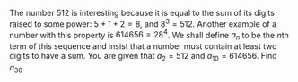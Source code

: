 The number $512$ is interesting because it is equal to the sum of its digits raised to some power: $5 + 1 + 2 = 8$, and $8^3 = 512$. Another example of a number with this property is $614656 = 28^4$.
We shall define $a_n$ to be the $n$th term of this sequence and insist that a number must contain at least two digits to have a sum.
You are given that $a_2 = 512$ and $a_{10} = 614656$.
Find $a_{30}$.